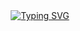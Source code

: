 <div class="animated-text" style="display: flex; justify-content: center; align-items: center;">
  <a href="https://git.io/typing-svg"><img src="https://readme-typing-svg.demolab.com?font=M+PLUS+1+Code&weight=500&size=24&pause=1000&color=F71877&center=true&vCenter=true&random=false&width=435&lines=%F0%9F%99%8F+Welcome+to+my+Github+profile+" alt="Typing SVG" /></a>
</div>
